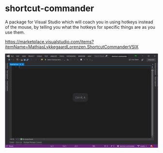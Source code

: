 shortcut-commander
==================

A package for Visual Studio which will coach you in using hotkeys instead of the mouse, by telling you what the hotkeys for specific things are as you use them.

https://marketplace.visualstudio.com/items?itemName=MathiasLykkegaardLorenzen.ShortcutCommanderVSIX

![Screenshot](src/Screenshot.png)